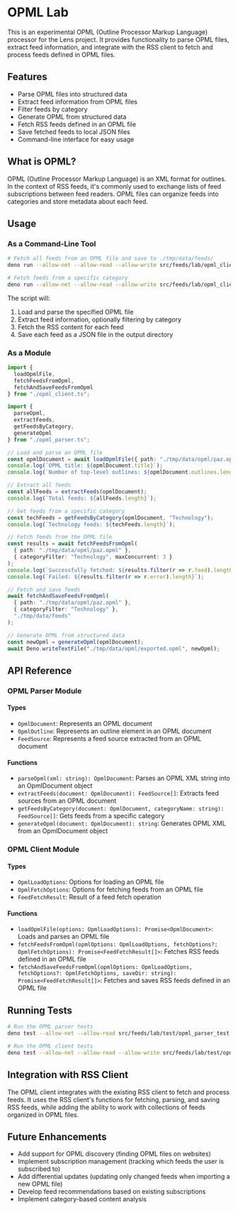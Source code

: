 # OPML Lab

This is an experimental OPML (Outline Processor Markup Language) processor for the Lens project. It provides functionality to parse OPML files, extract feed information, and integrate with the RSS client to fetch and process feeds defined in OPML files.

## Features

- Parse OPML files into structured data
- Extract feed information from OPML files
- Filter feeds by category
- Generate OPML from structured data
- Fetch RSS feeds defined in an OPML file
- Save fetched feeds to local JSON files
- Command-line interface for easy usage

## What is OPML?

OPML (Outline Processor Markup Language) is an XML format for outlines. In the context of RSS feeds, it's commonly used to exchange lists of feed subscriptions between feed readers. OPML files can organize feeds into categories and store metadata about each feed.

## Usage

### As a Command-Line Tool

```bash
# Fetch all feeds from an OPML file and save to ./tmp/data/feeds/
deno run --allow-net --allow-read --allow-write src/feeds/lab/opml_client.ts ./tmp/data/opml/paz.opml

# Fetch feeds from a specific category
deno run --allow-net --allow-read --allow-write src/feeds/lab/opml_client.ts ./tmp/data/opml/paz.opml "Technology"
```

The script will:

1. Load and parse the specified OPML file
2. Extract feed information, optionally filtering by category
3. Fetch the RSS content for each feed
4. Save each feed as a JSON file in the output directory

### As a Module

```typescript
import { 
  loadOpmlFile, 
  fetchFeedsFromOpml, 
  fetchAndSaveFeedsFromOpml 
} from "./opml_client.ts";

import {
  parseOpml,
  extractFeeds,
  getFeedsByCategory,
  generateOpml
} from "./opml_parser.ts";

// Load and parse an OPML file
const opmlDocument = await loadOpmlFile({ path: "./tmp/data/opml/paz.opml" });
console.log(`OPML title: ${opmlDocument.title}`);
console.log(`Number of top-level outlines: ${opmlDocument.outlines.length}`);

// Extract all feeds
const allFeeds = extractFeeds(opmlDocument);
console.log(`Total feeds: ${allFeeds.length}`);

// Get feeds from a specific category
const techFeeds = getFeedsByCategory(opmlDocument, "Technology");
console.log(`Technology feeds: ${techFeeds.length}`);

// Fetch feeds from the OPML file
const results = await fetchFeedsFromOpml(
  { path: "./tmp/data/opml/paz.opml" },
  { categoryFilter: "Technology", maxConcurrent: 3 }
);
console.log(`Successfully fetched: ${results.filter(r => r.feed).length}`);
console.log(`Failed: ${results.filter(r => r.error).length}`);

// Fetch and save feeds
await fetchAndSaveFeedsFromOpml(
  { path: "./tmp/data/opml/paz.opml" },
  { categoryFilter: "Technology" },
  "./tmp/data/feeds"
);

// Generate OPML from structured data
const newOpml = generateOpml(opmlDocument);
await Deno.writeTextFile("./tmp/data/opml/exported.opml", newOpml);
```

## API Reference

### OPML Parser Module

#### Types

- `OpmlDocument`: Represents an OPML document
- `OpmlOutline`: Represents an outline element in an OPML document
- `FeedSource`: Represents a feed source extracted from an OPML document

#### Functions

- `parseOpml(xml: string): OpmlDocument`: Parses an OPML XML string into an OpmlDocument object
- `extractFeeds(document: OpmlDocument): FeedSource[]`: Extracts feed sources from an OPML document
- `getFeedsByCategory(document: OpmlDocument, categoryName: string): FeedSource[]`: Gets feeds from a specific category
- `generateOpml(document: OpmlDocument): string`: Generates OPML XML from an OpmlDocument object

### OPML Client Module

#### Types

- `OpmlLoadOptions`: Options for loading an OPML file
- `OpmlFetchOptions`: Options for fetching feeds from an OPML file
- `FeedFetchResult`: Result of a feed fetch operation

#### Functions

- `loadOpmlFile(options: OpmlLoadOptions): Promise<OpmlDocument>`: Loads and parses an OPML file
- `fetchFeedsFromOpml(opmlOptions: OpmlLoadOptions, fetchOptions?: OpmlFetchOptions): Promise<FeedFetchResult[]>`: Fetches RSS feeds defined in an OPML file
- `fetchAndSaveFeedsFromOpml(opmlOptions: OpmlLoadOptions, fetchOptions?: OpmlFetchOptions, saveDir: string): Promise<FeedFetchResult[]>`: Fetches and saves RSS feeds defined in an OPML file

## Running Tests

```bash
# Run the OPML parser tests
deno test --allow-net --allow-read src/feeds/lab/test/opml_parser_test.ts

# Run the OPML client tests
deno test --allow-net --allow-read --allow-write src/feeds/lab/test/opml_client_test.ts
```

## Integration with RSS Client

The OPML client integrates with the existing RSS client to fetch and process feeds. It uses the RSS client's functions for fetching, parsing, and saving RSS feeds, while adding the ability to work with collections of feeds organized in OPML files.

## Future Enhancements

- Add support for OPML discovery (finding OPML files on websites)
- Implement subscription management (tracking which feeds the user is subscribed to)
- Add differential updates (updating only changed feeds when importing a new OPML file)
- Develop feed recommendations based on existing subscriptions
- Implement category-based content analysis

